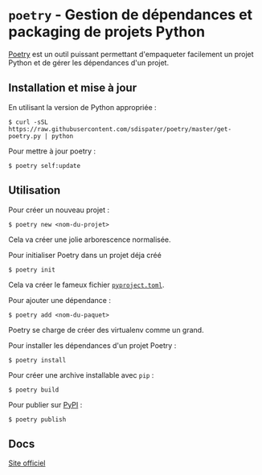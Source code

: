 # `poetry` - Gestion de dépendances et packaging de projets Python

[Poetry](https://github.com/sdispater/poetry) est un outil puissant permettant
d'empaqueter facilement un projet Python et de gérer les dépendances d'un projet.

## Installation et mise à jour

En utilisant la version de Python appropriée :

```
$ curl -sSL https://raw.githubusercontent.com/sdispater/poetry/master/get-poetry.py | python
```

Pour mettre à jour poetry :

```
$ poetry self:update
```

## Utilisation

Pour créer un nouveau projet :

```
$ poetry new <nom-du-projet>
```

Cela va créer une jolie arborescence normalisée.

Pour initialiser Poetry dans un projet déja créé

```
$ poetry init
```

Cela va créer le fameux fichier [`pyproject.toml`](https://poetry.eustace.io/docs/pyproject/).

Pour ajouter une dépendance :

```
$ poetry add <nom-du-paquet>
```

Poetry se charge de créer des virtualenv comme un grand.

Pour installer les dépendances d'un projet Poetry :

```
$ poetry install
```

Pour créer une archive installable avec `pip` :

```
$ poetry build
```

Pour publier sur [PyPI](https://pypi.org) :

```
$ poetry publish
```

## Docs

[Site officiel](https://poetry.eustace.io/docs/)
